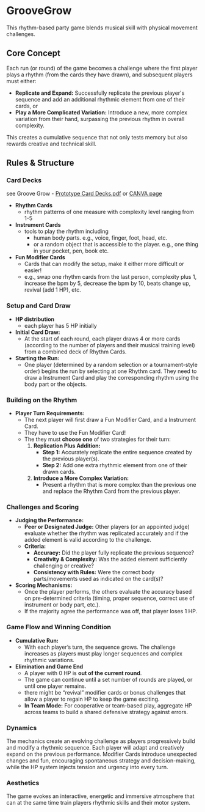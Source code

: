 # GrooveGrow
This rhythm-based party game blends musical skill with physical movement challenges. 

## **Core Concept**

Each run (or round) of the game becomes a challenge where the first player plays a rhythm (from the cards they have drawn), and subsequent players must either:

- **Replicate and Expand:** Successfully replicate the previous player's sequence and add an additional rhythmic element from one of their cards, or
- **Play a More Complicated Variation:** Introduce a new, more complex variation from their hand, surpassing the previous rhythm in overall complexity.

This creates a cumulative sequence that not only tests memory but also rewards creative and technical skill.

## Rules & Structure

### **Card Decks**

see Groove Grow - [Prototype Card Decks.pdf](https://github.com/TongShan4869/GrooveGrow/blob/main/Groove%20Grow%20-%20Prototype%20Card%20Decks.pdf)
or [CANVA page](https://www.canva.com/design/DAGkEEH4FCc/skTZiOMx2P6OS9dexFTtWg/view?utm_content=DAGkEEH4FCc&utm_campaign=designshare&utm_medium=link2&utm_source=uniquelinks&utlId=h65f0b57859)

- **Rhythm Cards**
    - rhythm patterns of one measure with complexity level ranging from 1-5
- **Instrument Cards**
    - tools to play the rhythm including
        - human body parts. e.g., voice, finger, foot, head, etc.
        - or a random object that is accessible to the player. e.g., one thing in your pocket, pen, book etc.
- **Fun Modifier Cards**
    - Cards that can modify the setup, make it either more difficult or easier!
    - e.g., swap one rhythm cards from the last person, complexity plus 1, increase the bpm by 5, decrease the bpm by 10, beats change up, revival (add 1 HP), etc.

### Setup and Card Draw

- **HP distribution**
    - each player has 5 HP initially
- **Initial Card Draw:**
    - At the start of each round, each player draws 4 or more cards (according to the number of players and their musical training level) from a combined deck of Rhythm Cards.
- **Starting the Run:**
    - One player (determined by a random selection or a tournament-style order) begins the run by selecting at one Rhythm card. They need to draw a Instrument Card and play the corresponding rhythm using the body part or the objects.

### Building on the Rhythm

- **Player Turn Requirements:**
    - The next player will first draw a Fun Modifier Card, and a Instrument Card.
    - They have to use the Fun Modifier Card!
    - The they must **choose one** of two strategies for their turn:
        1. **Replication Plus Addition:**
            - **Step 1:** Accurately replicate the entire sequence created by the previous player(s).
            - **Step 2:** Add one extra rhythmic element from one of their drawn cards.
        2. **Introduce a More Complex Variation:**
            - Present a rhythm that is more complex than the previous one and replace the  Rhythm Card from the previous player.

### Challenges and Scoring

- **Judging the Performance:**
    - **Peer or Designated Judge:** Other players (or an appointed judge) evaluate whether the rhythm was replicated accurately and if the added element is valid according to the challenge.
    - **Criteria:**
        - **Accuracy:** Did the player fully replicate the previous sequence?
        - **Creativity & Complexity:** Was the added element sufficiently challenging or creative?
        - **Consistency with Rules:** Were the correct body parts/movements used as indicated on the card(s)?
- **Scoring Mechanisms:**
    - Once the player performs, the others evaluate the accuracy based on pre-determined criteria (timing, proper sequence, correct use of instrument or body part, etc.).
    - If the majority agree the performance was off, that player loses 1 HP.

### Game Flow and Winning Condition

- **Cumulative Run:**
    - With each player’s turn, the sequence grows. The challenge increases as players must play longer sequences and complex rhythmic variations.
- **Elimination and Game End**
    - A player with 0 HP is **out of the current round**.
    - The game can continue until a set number of rounds are played, or until one player remains.
    - there might be “revival” modifier cards or bonus challenges that allow a player to regain HP to keep the game exciting.
    - **In Team Mode:** For cooperative or team-based play, aggregate HP across teams to build a shared defensive strategy against errors.
 
### **Dynamics**

The mechanics create an evolving challenge as players progressively build and modify a rhythmic sequence. Each player will adapt and creatively expand on the previous performance. Modifier Cards introduce unexpected changes and fun, encouraging spontaneous strategy and decision-making, while the HP system injects tension and urgency into every turn.

### Aesthetics

The game evokes an interactive, energetic and immersive atmosphere that can at the same time train players rhythmic skills and their motor system.
